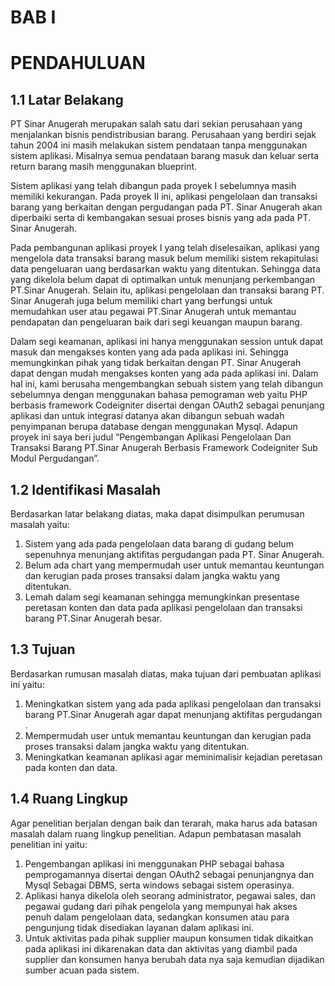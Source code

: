# BAB I

# PENDAHULUAN

## 1.1	Latar Belakang

PT Sinar Anugerah merupakan salah satu dari sekian perusahaan yang menjalankan bisnis pendistribusian barang. Perusahaan yang berdiri sejak tahun 2004 ini masih melakukan sistem pendataan tanpa menggunakan sistem aplikasi. Misalnya semua pendataan barang masuk dan keluar serta return barang masih menggunakan blueprint.<br>

Sistem aplikasi yang telah dibangun pada proyek I sebelumnya masih memiliki kekurangan. Pada proyek II ini, aplikasi pengelolaan dan transaksi barang yang berkaitan dengan pergudangan pada PT. Sinar Anugerah akan diperbaiki serta di kembangakan sesuai proses bisnis yang ada pada PT. Sinar Anugerah.<br>

Pada pembangunan aplikasi proyek I yang telah diselesaikan, aplikasi yang mengelola data transaksi barang masuk belum memiliki sistem rekapitulasi data pengeluaran uang berdasarkan waktu yang ditentukan. Sehingga data yang dikelola belum dapat di optimalkan untuk menunjang perkembangan PT.Sinar Anugerah. Selain itu, aplikasi pengelolaan dan transaksi barang PT. Sinar Anugerah juga belum memiliki chart yang berfungsi untuk memudahkan user atau pegawai PT.Sinar Anugerah untuk memantau pendapatan dan pengeluaran baik dari segi keuangan maupun barang.<br>

Dalam segi keamanan, aplikasi ini hanya menggunakan session untuk dapat masuk dan mengakses konten yang ada pada aplikasi ini. Sehingga memungkinkan pihak yang tidak berkaitan dengan PT. Sinar Anugerah dapat dengan mudah mengakses konten yang ada pada aplikasi ini. 
Dalam hal ini, kami berusaha mengembangkan sebuah sistem yang telah dibangun sebelumnya dengan menggunakan bahasa pemograman web yaitu PHP berbasis framework Codeigniter disertai dengan OAuth2 sebagai penunjang aplikasi dan untuk integrasi datanya akan dibangun sebuah wadah penyimpanan berupa database dengan menggunakan Mysql. Adapun proyek ini saya beri judul “Pengembangan Aplikasi Pengelolaan Dan Transaksi Barang PT.Sinar Anugerah Berbasis Framework Codeigniter Sub Modul Pergudangan”.<br>

## 1.2	Identifikasi Masalah

Berdasarkan latar belakang diatas, maka dapat disimpulkan perumusan masalah yaitu: <br>
1.	Sistem yang ada pada pengelolaan data barang di gudang belum sepenuhnya menunjang aktifitas pergudangan pada PT. Sinar Anugerah.<br>
2.	Belum ada chart yang mempermudah user untuk memantau keuntungan dan kerugian pada proses transaksi dalam jangka waktu yang ditentukan.<br>
3.	Lemah dalam segi keamanan sehingga memungkinkan presentase peretasan konten dan data pada aplikasi pengelolaan dan transaksi barang PT.Sinar Anugerah besar.<br>

## 1.3	Tujuan
Berdasarkan rumusan masalah diatas, maka tujuan dari pembuatan aplikasi ini yaitu: <br>
1.	Meningkatkan sistem yang ada pada aplikasi pengelolaan dan transaksi barang PT.Sinar Anugerah agar dapat menunjang aktifitas pergudangan .<br>
2.	Mempermudah user untuk memantau keuntungan dan kerugian pada proses transaksi dalam jangka waktu yang ditentukan.<br>
3.	Meningkatkan keamanan aplikasi agar meminimalisir kejadian peretasan pada konten dan data.<br>

## 1.4	Ruang Lingkup
Agar penelitian berjalan dengan baik dan terarah, maka harus ada batasan masalah dalam ruang lingkup penelitian. Adapun pembatasan masalah penelitian ini yaitu:
1.	Pengembangan aplikasi ini menggunakan PHP sebagai bahasa pemprogamannya disertai dengan OAuth2 sebagai penunjangnya dan Mysql Sebagai DBMS, serta windows sebagai sistem operasinya.
2.	Aplikasi hanya dikelola oleh seorang administrator, pegawai sales, dan pegawai gudang dari pihak pengelola yang mempunyai hak akses penuh dalam pengelolaan data, sedangkan konsumen atau para pengunjung tidak disediakan layanan dalam aplikasi ini. 
3.	Untuk aktivitas pada pihak supplier maupun konsumen tidak dikaitkan pada aplikasi ini dikarenakan data dan aktivitas yang diambil pada supplier dan konsumen hanya berubah data nya saja kemudian dijadikan sumber acuan pada sistem.
